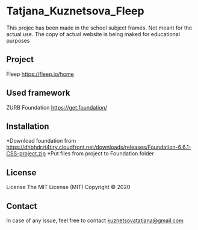 # Tatjana_Kuznetsova_Fleep

This projec has been made in the school subject frames. Not meant for the actual use.
The copy of actual website is being maked for educational purposes

## Project 
Fleep https://fleep.io/home

## Used framework
ZURB Foundation https://get.foundation/

## Installation
*Download foundation from https://dhbhdrzi4tiry.cloudfront.net/downloads/releases/Foundation-6.6.1-CSS-project.zip
*Put files from project to Foundation folder

## License
License The MIT License (MIT) Copyright © 2020 <Tatjana Kuznetsova>

## Contact
In case of any issue, feel free to contact kuznetsovatatjana@gmail.com


